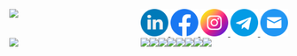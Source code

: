 <a href="https://www.linkedin.com/in/ivan-danyliuk/">
  <img width="50px" src="linkedin.png" />
</a>
<a href="https://www.facebook.com/ivan.a.danyliuk">
  <img width="50px" src="facebook.png" />
</a>
<a href="https://www.instagram.com/daniliuk.ivan">
  <img width="50px" src="instagram.png" />
</a>
<a href="#">
  <img width="50px" src="telegram.png" />
</a>
<a href="mailto:ivandaniliuk@gmail.com">
  <img width="50px" src="mail.png" />
</a>

<img align="left" width="47%" src="https://github-readme-stats.vercel.app/api?username=IvanDanyliuk" />
<img align="left" width="47%" src="https://github-readme-stats.vercel.app/api/top-langs/?username=IvanDanyliuk" />
<img align="left" src="https://img.shields.io/badge/javascript-%23323330.svg?style=for-the-badge&logo=javascript&logoColor=%23F7DF1E" />
<img align="left" src="https://img.shields.io/badge/typescript-%23007ACC.svg?style=for-the-badge&logo=typescript&logoColor=white" />
<img align="left" src="https://img.shields.io/badge/react-%2320232a.svg?style=for-the-badge&logo=react&logoColor=%2361DAFB" />
<img align="left" src="https://img.shields.io/badge/redux-%23593d88.svg?style=for-the-badge&logo=redux&logoColor=white" />
<img align="left" src="https://img.shields.io/badge/Next-black?style=for-the-badge&logo=next.js&logoColor=white" />
<img align="left" src="https://img.shields.io/badge/html5-%23E34F26.svg?style=for-the-badge&logo=html5&logoColor=white" />
<img align="left" src="https://img.shields.io/badge/css3-%231572B6.svg?style=for-the-badge&logo=css3&logoColor=white" />
<img align="left" src="https://img.shields.io/badge/node.js-6DA55F?style=for-the-badge&logo=node.js&logoColor=white" />
